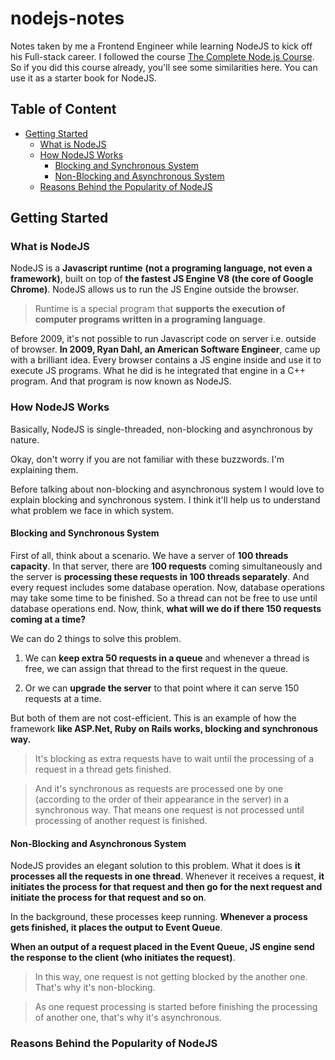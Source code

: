 # nodejs-notes

Notes taken by me a Frontend Engineer while learning NodeJS to kick off his Full-stack career. I followed the course [The Complete Node.js Course](https://codewithmosh.com/p/the-complete-node-js-course). So if you did this course already, you'll see some similarities here. You can use it as a starter book for NodeJS.

## Table of Content

- [Getting Started](#getting-started)
  - [What is NodeJS](#what-is-nodejs)
  - [How NodeJS Works](#how-nodejs-works)
    - [Blocking and Synchronous System](#blocking-and-synchronous-system)
    - [Non-Blocking and Asynchronous System](#non-blocking-and-asynchronous-system)
  - [Reasons Behind the Popularity of NodeJS](#reasons-behind-the-popularity-of-nodejs)

## Getting Started

### What is NodeJS

NodeJS is a **Javascript runtime** **(not a programing language, not even a framework)**, built on top of **the fastest JS Engine V8 (the core of Google Chrome)**. NodeJS allows us to run the JS Engine outside the browser.

> Runtime is a special program that **supports the execution of computer programs written in a programing language**.

Before 2009, it's not possible to run Javascript code on server i.e. outside of browser. **In 2009, Ryan Dahl, an American Software Engineer**, came up with a brilliant idea. Every browser contains a JS engine inside and use it to execute JS programs. What he did is he integrated that engine in a C++ program. And that program is now known as NodeJS.

### How NodeJS Works

Basically, NodeJS is single-threaded, non-blocking and asynchronous by nature.

Okay, don't worry if you are not familiar with these buzzwords. I'm explaining them.

Before talking about non-blocking and asynchronous system I would love to explain blocking and synchronous system. I think it'll help us to understand what problem we face in which system.

#### Blocking and Synchronous System

First of all, think about a scenario. We have a server of **100 threads capacity**. In that server, there are **100 requests** coming simultaneously and the server is **processing these requests in 100 threads separately**. And every request includes some database operation. Now, database operations may take some time to be finished. So a thread can not be free to use until database operations end. Now, think, **what will we do if there 150 requests coming at a time?**

We can do 2 things to solve this problem.

1. We can **keep extra 50 requests in a queue** and whenever a thread is free, we can assign that thread to the first request in the queue.

2. Or we can **upgrade the server** to that point where it can serve 150 requests at a time.

But both of them are not cost-efficient. This is an example of how the framework **like ASP.Net, Ruby on Rails works, blocking and synchronous way.**

> It's blocking as extra requests have to wait until the processing of a request in a thread gets finished.

> And it's synchronous as requests are processed one by one (according to the order of their appearance in the server) in a synchronous way. That means one request is not processed until processing of another request is finished.

#### Non-Blocking and Asynchronous System

NodeJS provides an elegant solution to this problem. What it does is **it processes all the requests in one thread**. Whenever it receives a request, **it initiates the process for that request and then go for the next request and initiate the process for that request and so on**.

In the background, these processes keep running. **Whenever a process gets finished, it places the output to Event Queue**.

**When an output of a request placed in the Event Queue, JS engine send the response to the client (who initiates the request)**.

> In this way, one request is not getting blocked by the another one. That's why it's non-blocking.

> As one request processing is started before finishing the processing of another one, that's why it's asynchronous.

### Reasons Behind the Popularity of NodeJS
